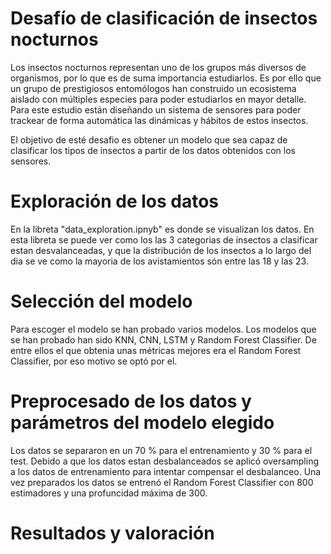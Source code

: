 # Desafío de clasificación de insectos nocturnos

Los insectos nocturnos representan uno de los grupos más diversos de organismos, por lo que es de suma importancia estudiarlos.  Es por ello que un grupo de prestigiosos entomólogos han construido un ecosistema aislado con múltiples especies para poder estudiarlos en mayor detalle. Para este estudio están diseñando un sistema de sensores para poder trackear de forma automática las dinámicas y hábitos de estos insectos.

El objetivo de esté desafio es obtener un modelo que sea capaz de clasificar los tipos de insectos a partir de los datos obtenidos con los sensores.

# Exploración de los datos

En la libreta "data_exploration.ipnyb" es donde se visualizan los datos. En esta libreta se puede ver como los las 3 categorias de insectos a clasificar estan desvalanceadas, y que la distribución de los insectos a lo largo del dia se ve como la mayoria de los avistamientos són entre las 18 y las 23.

# Selección del modelo

Para escoger el modelo se han probado varios modelos. Los modelos que se han probado han sido KNN, CNN, LSTM y Random Forest Classifier. De entre ellos el que obtenia unas métricas mejores era el Random Forest Classifier, por eso motivo se optó por el.

# Preprocesado de los datos y parámetros del modelo elegido

Los datos se separaron en un 70 % para el entrenamiento y 30 % para el test. Debido a que los datos estan desbalanceados se aplicó oversampling a los datos de entrenamiento para intentar compensar el desbalanceo. Una vez preparados los datos se entrenó el Random Forest Classifier con 800 estimadores y una profuncidad máxima de 300.

# Resultados y valoración

